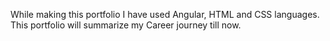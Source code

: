 While making this portfolio I have used Angular, HTML and CSS languages. This portfolio will summarize my Career journey till now.
